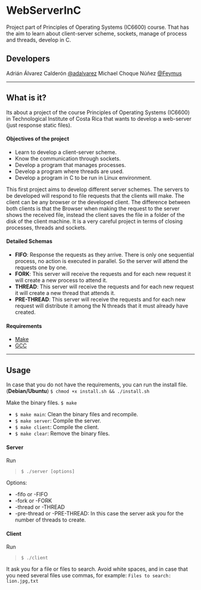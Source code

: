 # WebServerInC

Project part of Principles of Operating Systems (IC6600) course. That has the aim to learn about client-server scheme, sockets, manage of process and threads, develop in C.

## Developers

Adrián Álvarez Calderón [@adalvarez](https://github.com/adalvarez)
Michael Choque Núñez [@Feymus](https://github.com/Feymus)

---

## What is it?

Its about a project of the course Principles of Operating Systems (IC6600) in Technological Institute of Costa Rica that wants to develop a web-server (just response static files).

#### Objectives of the project
* Learn to develop a client-server scheme.
* Know the communication through sockets.
* Develop a program that manages processes.
* Develop a program where threads are used.
* Develop a program in C to be run in Linux environment.

This first project aims to develop different server schemes. The servers to be developed will respond to file requests that the clients will make. The client can be any browser or the developed client. The difference between both clients is that the Browser when making the request to the server shows the received file, instead the client saves the file in a folder of the disk of the client machine. It is a very careful project in terms of closing processes, threads and sockets.

#### Detailed Schemas
* **FIFO**: Response the requests as they arrive. There is only one sequential process, no action is executed in parallel. So the server will attend the requests one by one.
* **FORK**: This server will receive the requests and for each new request it will create a new process to attend it.
* **THREAD**: This server will receive the requests and for each new request it will create a new thread that attends it.
* **PRE-THREAD**: This server will receive the requests and for each new request will distribute it among the N threads that it must already have created.

#### Requirements

* [Make](https://www.gnu.org/software/make/)
* [GCC](https://gcc.gnu.org/)

---

## Usage

In case that you do not have the requirements, you can run the install file. (**Debian/Ubuntu**)
`$ chmod +x install.sh && ./install.sh`

Make the binary files.
`$ make`

* `$ make main`: Clean the binary files and recompile.
* `$ make server`: Compile the server.
* `$ make client`: Compile the client.
* `$ make clear`: Remove the binary files.

#### Server

Run

> `$ ./server [options]`

Options:
* -fifo or -FIFO
* -fork or -FORK
* -thread or -THREAD
* -pre-thread or -PRE-THREAD: In this case the server ask you for the number of threads to create.

#### Client

Run

> `$ ./client`

It ask you for a file or files to search. Avoid white spaces, and in case that you need several files use commas, for example:
`Files to search: lion.jpg,txt`